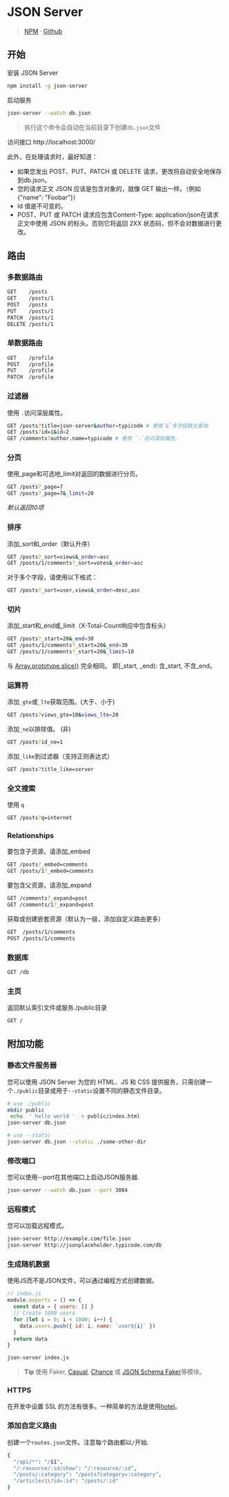 # JSON Server

> [NPM](https://www.npmjs.com/package/json-server) · [Github](https://github.com/typicode/json-server)


## 开始

安装 JSON Server
```bash
npm install -g json-server
```

启动服务
```bash
json-server --watch db.json
```
> 执行这个命令会自动在当前目录下创建`db.json`文件


访问接口 http://localhost:3000/

此外，在处理请求时，最好知道：
- 如果您发出 POST、PUT、PATCH 或 DELETE 请求，更改将自动安全地保存到db.json。
- 您的请求正文 JSON 应该是包含对象的，就像 GET 输出一样。（例如{"name": "Foobar"}）
- Id 值是不可变的。
- POST、PUT 或 PATCH 请求应包含Content-Type: application/json在请求正文中使用 JSON 的标头。否则它将返回 2XX 状态码，但不会对数据进行更改。

## 路由

### 多数据路由
```bash
GET    /posts
GET    /posts/1
POST   /posts
PUT    /posts/1
PATCH  /posts/1
DELETE /posts/1
```

### 单数据路由
```bash
GET    /profile
POST   /profile
PUT    /profile
PATCH  /profile
```

### 过滤器
使用 `.`访问深层属性。
```bash
GET /posts?title=json-server&author=typicode # 使用`&`多字段联合查询
GET /posts?id=1&id=2
GET /comments?author.name=typicode # 使用 `.`访问深层属性。
```

### 分页
使用_page和可选地_limit对返回的数据进行分页。
```bash
GET /posts?_page=7
GET /posts?_page=7&_limit=20
```
*默认返回10项*

### 排序
添加_sort和_order（默认升序）
```bash
GET /posts?_sort=views&_order=asc
GET /posts/1/comments?_sort=votes&_order=asc
```

对于多个字段，请使用以下格式：

```bash
GET /posts?_sort=user,views&_order=desc,asc
```

### 切片
添加_start和_end或_limit（X-Total-Count响应中包含标头）
```bash
GET /posts?_start=20&_end=30
GET /posts/1/comments?_start=20&_end=30
GET /posts/1/comments?_start=20&_limit=10
```
与 [Array.prototype.slice()](https://developer.mozilla.org/en-US/docs/Web/JavaScript/Reference/Global_Objects/Array/slice) 完全相同。
即[_start, _end): 含_start, 不含_end。

### 运算符
添加`_gte`或`_lte`获取范围。(大于、小于)
```bash
GET /posts?views_gte=10&views_lte=20
```

添加`_ne`以排除值。 (非)
```bash
GET /posts?id_ne=1
```

添加`_like`到过滤器（支持正则表达式）
```bash
GET /posts?title_like=server
```

### 全文搜索
使用 `q`
```bash
GET /posts?q=internet
```


### Relationships
<!-- TODO: 不太懂 -->
要包含子资源，请添加_embed
```bash
GET /posts?_embed=comments
GET /posts/1?_embed=comments
```

要包含父资源，请添加_expand
```bash
GET /comments?_expand=post
GET /comments/1?_expand=post
```

获取或创建嵌套资源（默认为一级，添加自定义路由更多）
```bash
GET  /posts/1/comments
POST /posts/1/comments
```

### 数据库
```bash
GET /db
```

### 主页
返回默认索引文件或服务./public目录
```bash
GET /
```


## 附加功能
### 静态文件服务器
您可以使用 JSON Server 为您的 HTML、JS 和 CSS 提供服务，只需创建一个`./public`目录或用于`--static`设置不同的静态文件目录。
```bash
# use ./public
mkdir public
 echo  ' hello world '  > public/index.html
json-server db.json
```

```bash
# use --static
json-server db.json --static ./some-other-dir
```

### 修改端口
您可以使用--port在其他端口上启动JSON服务器.
```bash
json-server --watch db.json --port 3004
```

### 远程模式
您可以加载远程模式。
```bash
json-server http://example.com/file.json
json-server http://jsonplaceholder.typicode.com/db
```

### 生成随机数据
使用JS而不是JSON文件，可以通过编程方式创建数据。
```js
// index.js
module.exports = () => {
  const data = { users: [] }
  // Create 1000 users
  for (let i = 0; i < 1000; i++) {
    data.users.push({ id: i, name: `user${i}` })
  }
  return data
}
```

```bash
json-server index.js
```

> **Tip** 使用 Faker, [Casual](https://github.com/boo1ean/casual), [Chance](https://github.com/chancejs/chancejs) 或 [JSON Schema Faker](https://github.com/json-schema-faker/json-schema-faker)等模块。

### HTTPS
在开发中设置 SSL 的方法有很多。一种简单的方法是使用[hotel](https://github.com/typicode/hotel)。

### 添加自定义路由
创建一个`routes.json`文件。注意每个路由都以`/`开始.
```bash
{
  "/api/*": "/$1",
  "/:resource/:id/show": "/:resource/:id",
  "/posts/:category": "/posts?category=:category",
  "/articles\\?id=:id": "/posts/:id"
}
```